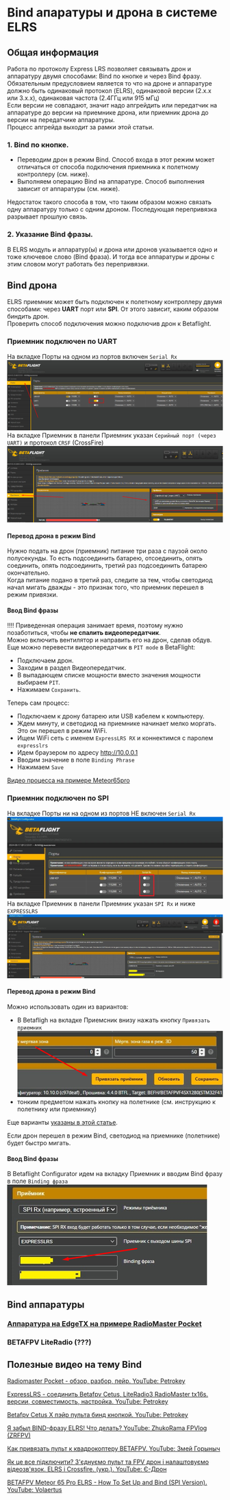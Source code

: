 # Bind апаратуры и дрона в системе ELRS

## Общая информация
Работа по протоколу Express LRS позволяет связывать дрон и аппаратуру двумя способами: Bind по кнопке и через Bind фразу.  
Обязательным предусловием является то что на дроне и аппаратуре должно быть одинаковый протокол (ELRS), одинаковой версии (2.х.х или 3.х.х), одинаковая частота (2.4ГГц или 915 мГц)  
Если версии не совпадают, значит надо апгрейдить или передатчик на аппаратуре до версии на приемнике дрона, или приемник дрона до версии на передатчике аппаратуры.  
Процесс апгрейда выходит за рамки этой статьи.
 
### 1. Bind по кнопке.  
 - Переводим дрон в режим Bind. Способ входа в этот режим может отличаться от способа подключения приемника к полетному контроллеру (см. ниже).  
 - Выполняем операцию Bind на аппаратуре. Способ  выполнения зависит от аппаратуры (см. ниже).  
 
Недостаток такого способа в том, что таким образом можно связать одну аппаратуру только с одним дроном. Последующая перепривязка разрывает прошлую связь.

### 2. Указание Bind фразы.  
В ELRS модуль и аппаратур(ы) и дрона или дронов указывается одно и тоже ключевое слово (Bind фраза). И тогда все аппаратуры и дроны с этим словом могут работать без перепривязки.  

## Bind дрона
ELRS приемник может быть подключен к полетному контроллеру двумя способами: через **UART** порт или **SPI**. От этого зависит, каким образом биндить дрон.  
Проверить способ подключения можно подключив дрон к Betaflight. 

### Приемник подключен по UART
На вкладке Порты на одном из портов включен `Serial Rx ` 
![](UART_Ports.png)  
На вкладке Приемник в панели Приемник указан `Серийный порт (через UART)` и протокол `CRSF` (CrossFire)
![](UART_Receiver.png)  

#### Перевод дрона в режим Bind
Нужно подать на дрон (приемник) питание три раза с паузой около полусекунды. То есть подсоединить батарею, отсоединить, опять соединить, опять подсоединить, третий раз подсоединить батарею окончательно.  
Когда питание подано в третий раз, следите за тем, чтобы светодиод начал мигать дважды - это признак того, что приемник перешел в режим привязки.

#### Ввод Bind фразы
!!!! Приведенная операция занимает время, поэтому нужно позаботиться, чтобы **не спалить видеопередатчик**.  
Можно включить вентилятор и направить его на дрон, сделав обдув.  
Еще можно перевести видеопередатчик в `PIT mode` в BetaFlight:  
 - Подключаем дрон. 
 - Заходим в раздел Видеопередатчик. 
 - В выпадающем списке мощности вместо значения мощности выбираем `PIT`. 
 - Нажимаем `Сохранить`.

Теперь сам процесс:  
 - Подключаем к дрону батарею или USB кабелем к компьютеру.
 - Ждем минуту, и светодиод на приемнике начинает мелко моргать. Это он перешел в режим WiFi.  
 - Ищем  WiFi сеть с именем  `ExpressLRS RX` и коннектимся с паролем `expresslrs`  
 - Идем браузером по адресу http://10.0.0.1
 - Вводим значение в поле `Binding Phrase`
 - Нажимаем `Save`

[Видео процесса на примере Meteor65pro](Rx_SetBindPhraseOverWiFi.mp4)
 
### Приемник подключен по SPI
На вкладке Порты ни на одном из портов НЕ включен `Serial Rx`  
![](SPI_Ports.jpg)  
На вкладке Приемник в панели Приемник указан `SPI Rx` и ниже `EXPRESSLRS ` 
![](SPI_Receiver.jpg)  

#### Перевод дрона в режим Bind
Можно использовать один из вариантов:
 - В Betafligh на вкладке Приемсник внизу нажать кнопку `Привязать приемник`  
 ![](SPI_BindButton.png) 
 - тонким предметом нажать кнопку на полетнике (см. инструкцию к полетнику или приемнику)

Еще варианты [указаны в этой статье](https://support.betafpv.com/hc/en-us/articles/4403742839705-How-to-Bind-with-F4-Betaflight-FC-SPI-ExpressLRS-Receiver).

Если дрон перешел в режим Bind, светодиод на приемнике (полетнике) будет быстро мигать.  

#### Ввод Bind фразы
В Betaflight Configurator идем на вкладку Приемник и вводим Bind фразу в поле `Binding фраза`  
![](SPI_BindPhrase.png)  


## Bind аппаратуры
### [Аппаратура на EdgeTX на примере RadioMaster Pocket](10_Аппаратура(Пульты)/90_Модели/10_Radiomaster/01_Pocket/10_Bind.md)  
### BETAFPV LiteRadio (???)


## Полезные видео на тему Bind
[Radiomaster Pocket - обзор, разбор, пейр. YouTube: Petrokey](https://www.youtube.com/watch?v=xYzz5JtX9GE)

[ExpressLRS - соединить Betafpv Cetus, LiteRadio3 RadioMaster tx16s. версии, совместимость, настройка. YouTube: Petrokey](https://www.youtube.com/watch?v=cM5g9BC9sQY)

[Betafpv Cetus X пэйр пульта бинд кнопкой. YouTube: Petrokey](https://www.youtube.com/watch?v=CByA9YKPEJI)

[Я забыл BIND-фразу ELRS! Что делать? YouTube: 
ZhukoRama FPVlog (ZRFPV)](https://www.youtube.com/watch?v=c6mdZVzCn58)

[Как привязать пульт к квадрокоптеру BETAFPV. YouTube: Змей Горыныч](https://www.youtube.com/watch?v=fwcmUY4qMXs)

[Як це все підключити? З'єднуємо пульт та FPV дрон і налаштовуємо відеозв'язок. ELRS і Crossfire. (укр.). YouTube: Є-Дрон](https://www.youtube.com/watch?v=US8rYxZ1YHw)

[BETAFPV Meteor 65 Pro ELRS - How To Set Up and Bind (SPI Version). YouTube: Volaertus](https://www.youtube.com/watch?v=T3NA_eTy63k)